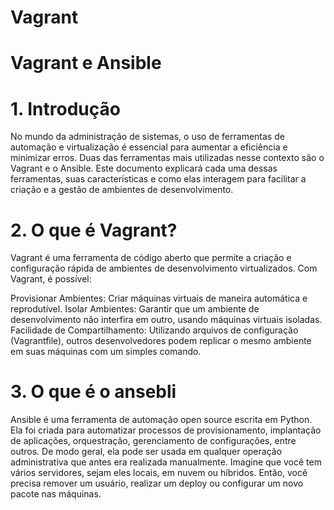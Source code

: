 # Vagrant

# Vagrant e Ansible

# 1. Introdução
No mundo da administração de sistemas, o uso de ferramentas de automação e virtualização é essencial para aumentar a eficiência e minimizar erros. Duas das ferramentas mais utilizadas nesse contexto são o Vagrant e o Ansible. Este documento explicará cada uma dessas ferramentas, suas características e como elas interagem para facilitar a criação e a gestão de ambientes de desenvolvimento.

# 2. O que é Vagrant?
Vagrant é uma ferramenta de código aberto que permite a criação e configuração rápida de ambientes de desenvolvimento virtualizados. Com Vagrant, é possível:

Provisionar Ambientes: Criar máquinas virtuais de maneira automática e reprodutível.
Isolar Ambientes: Garantir que um ambiente de desenvolvimento não interfira em outro, usando máquinas virtuais isoladas.
Facilidade de Compartilhamento: Utilizando arquivos de configuração (Vagrantfile), outros desenvolvedores podem replicar o mesmo ambiente em suas máquinas com um simples comando.

# 3. O que é o ansebli
Ansible é uma ferramenta de automação open source escrita em Python. Ela foi criada para automatizar processos de provisionamento, implantação de aplicações, orquestração, gerenciamento de configurações, entre outros. 
De modo geral, ela pode ser usada em qualquer operação administrativa que antes era realizada manualmente. Imagine que você tem vários servidores, sejam eles locais, em nuvem ou híbridos. Então, você precisa remover um usuário, realizar um deploy ou configurar um novo pacote nas máquinas. 

